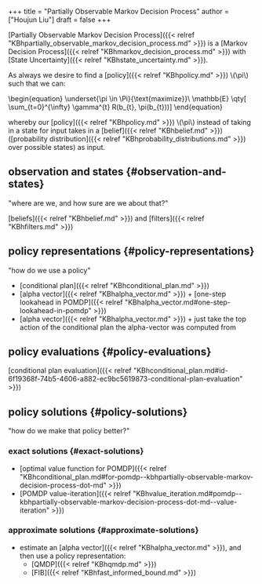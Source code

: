 +++
title = "Partially Observable Markov Decision Process"
author = ["Houjun Liu"]
draft = false
+++

[Partially Observable Markov Decision Process]({{< relref "KBhpartially_observable_markov_decision_process.md" >}}) is a [Markov Decision Process]({{< relref "KBhmarkov_decision_process.md" >}}) with [State Uncertainty]({{< relref "KBhstate_uncertainty.md" >}}).

As always we desire to find a [policy]({{< relref "KBhpolicy.md" >}}) \\(\pi\\) such that we can:

\begin{equation}
\underset{\pi \in \Pi}{\text{maximize}}\ \mathbb{E} \qty[ \sum\_{t=0}^{\infty} \gamma^{t} R(b\_{t}, \pi(b\_{t}))]
\end{equation}

whereby our [policy]({{< relref "KBhpolicy.md" >}}) \\(\pi\\) instead of taking in a state for input takes in a [belief]({{< relref "KBhbelief.md" >}}) ([probability distribution]({{< relref "KBhprobability_distributions.md" >}}) over possible states) as input.


## observation and states {#observation-and-states}

"where are we, and how sure are we about that?"

[beliefs]({{< relref "KBhbelief.md" >}}) and [filters]({{< relref "KBhfilters.md" >}})


## policy representations {#policy-representations}

"how do we use a policy"

-   [conditional plan]({{< relref "KBhconditional_plan.md" >}})
-   [alpha vector]({{< relref "KBhalpha_vector.md" >}}) + [one-step lookahead in POMDP]({{< relref "KBhalpha_vector.md#one-step-lookahead-in-pomdp" >}})
-   [alpha vector]({{< relref "KBhalpha_vector.md" >}}) + just take the top action of the conditional plan the alpha-vector was computed from


## policy evaluations {#policy-evaluations}

[conditional plan evaluation]({{< relref "KBhconditional_plan.md#id-6f19368f-74b5-4606-a882-ec9bc5619873-conditional-plan-evaluation" >}})


## policy solutions {#policy-solutions}

"how do we make that policy better?"


### exact solutions {#exact-solutions}

-   [optimal value function for POMDP]({{< relref "KBhconditional_plan.md#for-pomdp--kbhpartially-observable-markov-decision-process-dot-md" >}})
-   [POMDP value-iteration]({{< relref "KBhvalue_iteration.md#pomdp--kbhpartially-observable-markov-decision-process-dot-md--value-iteration" >}})


### approximate solutions {#approximate-solutions}

-   estimate an [alpha vector]({{< relref "KBhalpha_vector.md" >}}), and then use a policy representation:
    -   [QMDP]({{< relref "KBhqmdp.md" >}})
    -   [FIB]({{< relref "KBhfast_informed_bound.md" >}})
